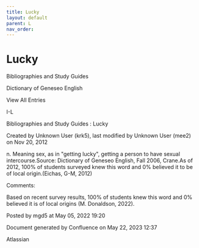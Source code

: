 ```yaml
---
title: Lucky
layout: default
parent: L
nav_order:
---
```


# Lucky

Bibliographies and Study Guides

Dictionary of Geneseo English

View All Entries

I-L

Bibliographies and Study Guides : Lucky

Created by  Unknown User (krk5), last modified by  Unknown User (mee2) on Nov 20, 2012

n. Meaning sex, as in &quot;getting lucky&quot;, getting a person to have sexual intercourse.Source: Dictionary of Geneseo English, Fall 2006, Crane.As of 2012, 100% of students surveyed knew this word and 0% believed it to be of local origin.(Eichas, G-M, 2012) 

Comments:

Based on recent survey results, 100% of students knew this word and 0% believed it is of local origins (M. Donaldson, 2022). 

Posted by mgd5 at May 05, 2022 19:20

Document generated by Confluence on May 22, 2023 12:37

Atlassian
